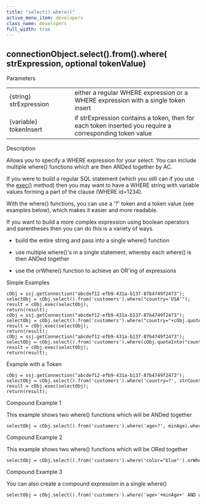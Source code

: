 ```yaml
---
title: "select().where()"
active_menu_item: developers
class_name: developers
full_width: true
---
```



## connectionObject.select().from().where( strExpression, optional tokenValue)

Parameters

<table>
<tr>
<td width="181">
{string} strExpression

</td>
<td width="18">
</td>
<td width="681">
either a regular WHERE expression or a WHERE expression with a single token insert

</td>
</tr>
<tr>
<td width="181">
{variable} tokenInsert

</td>
<td width="18">
</td>
<td width="681">
if strExpression contains a token, then for each token inserted you require a corresponding token value

</td>
</tr>
</table>

Description

Allows you to specify a WHERE expression for your select. You can include multiple where() functions which are then ANDed together by AC.

If you were to build a regular SQL statement (which you still can if you use the [exec()](../exec) method) then you may want to have a WHERE string with variable values forming a part of the clause (WHERE id=1234).

With the where() functions, you can use a '?' token and a token value (see examples below), which makes it easier and more readable.

If you want to build a more complex expression using boolean operators and parentheses then you can do this is a variety of ways.

 - build the entire string and pass into a single where() function

 - use multiple where()'s in a single statement, whereby each where() is then ANDed together

 - use the orWhere() function to achieve an OR'ing of expressions

Simple Examples

    cObj = ssj.getConnection("abcdef12-efb9-431a-b137-87b4749f2473");
    selectObj = cObj.select().from('customers').where("country='USA'");
    result = cObj.exec(selectObj);
    return(result);
    cObj = ssj.getConnection("abcdef12-efb9-431a-b137-87b4749f2473");
    selectObj = cObj.select().from('customers').where("country="+cObj.quote('USA')+"");
    result = cObj.exec(selectObj);
    return(result);
    cObj = ssj.getConnection("abcdef12-efb9-431a-b137-87b4749f2473");
    selectObj = cObj.select().from('customers').where(cObj.quoteInto("country=?", 'USA'));
    result = cObj.exec(selectObj);
    return(result);
   

Example with a Token

    cObj = ssj.getConnection("abcdef12-efb9-431a-b137-87b4749f2473");
    selectObj = cObj.select().from('customers').where('country=?', strCountry);
    result = cObj.exec(selectObj);
    return(result);
   

Compound Example 1

This example shows two where() functions which will be ANDed together

    selectObj = cObj.select().from('customers').where('age>?', minAge).where('age<?', maxAge);
   

Compound Example 2

This example shows two where() functions which will be ORed together

    selectObj = cObj.select().from('customers').where('color="blue"').orWhere('color="green"');
   

Compound Example 3

You can also create a compound expression in a single where()

    selectObj = cObj.select().from('customers').where('age>'+minAge+' AND age<'+maxAge+' AND (color="blue" or color="green")');
   

